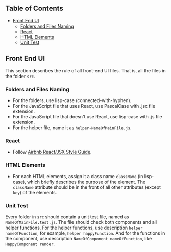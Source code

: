 ## Table of Contents

- [Front End UI](#front-end-ui)
  - [Folders and Files Naming](#folders-and-files-naming)
  - [React](#react)
  - [HTML Elements](#html-elements)
  - [Unit Test](#unit-test)

## Front End UI

This section describes the rule of all front-end UI files. That is, all the files in the folder `src`.

### Folders and Files Naming

* For the folders, use lisp-case (connected-with-hyphen).
* For the JavaScript file that uses React, use PascalCase with .jsx file extension.
* For the JavaScript file that doesn't use React, use lisp-case with .js file extension.
* For the helper file, name it as `helper-NameOfMainFile.js`.

### React

* Follow [Airbnb React/JSX Style Guide](https://github.com/airbnb/javascript/tree/master/react).

### HTML Elements

* For each HTML elements, assign it a class name `className` (in lisp-case), which briefly describes the purpose of the element. The `className` attribute should be in the front of all other attributes (except `key`) of the elements.

### Unit Test

Every folder in `src` should contain a unit test file, named as `NameOfMainFile.test.js`. The file should check both components and all helper functions. For the helper functions, use description `helper nameOfFunction`, for example, `helper happyFunction`. And for the functions in the component, use description `NameOfComponent nameOfFunction`, like `HappyComponent render`.
